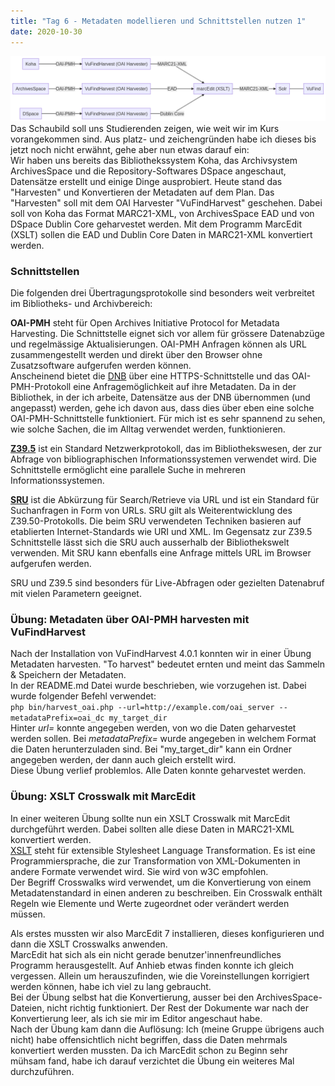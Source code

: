 ```yaml
---
title: "Tag 6 - Metadaten modellieren und Schnittstellen nutzen 1"
date: 2020-10-30
---
```

![Schaubild Unterricht](https://github.com/shannarachel/storys/blob/master/assets/schaubild.png?raw=true)
Das Schaubild soll uns Studierenden zeigen, wie weit wir im Kurs vorangekommen sind. Aus platz- und zeichengründen habe ich dieses bis jetzt noch nicht erwähnt, gehe aber nun etwas darauf ein:  
Wir haben uns bereits das Bibliothekssystem Koha, das Archivsystem ArchivesSpace und die Repository-Softwares DSpace angeschaut, Datensätze erstellt und einige Dinge ausprobiert. Heute stand das "Harvesten" und Konvertieren der Metadaten auf dem Plan. Das "Harvesten" soll mit dem OAI Harvester "VuFindHarvest" geschehen. Dabei soll von Koha das Format MARC21-XML, von ArchivesSpace EAD und von DSpace Dublin Core geharvestet werden. Mit dem Programm MarcEdit (XSLT) sollen die EAD und Dublin Core Daten in MARC21-XML konvertiert werden. 

### Schnittstellen
Die folgenden drei Übertragungsprotokolle sind besonders weit verbreitet im Bibliotheks- und Archivbereich: 

**OAI-PMH** steht für Open Archives Initiative Protocol for Metadata Harvesting. Die Schnittstelle eignet sich vor allem für grössere Datenabzüge und regelmässige Aktualisierungen. OAI-PMH Anfragen können als URL zusammengestellt werden und direkt über den Browser ohne Zusatzsoftware aufgerufen werden können.  
Anscheinend bietet die [DNB](https://www.dnb.de/DE/Professionell/Metadatendienste/Datenbezug/OAI/oai_node.html) über eine HTTPS-Schnittstelle und das OAI-PMH-Protokoll eine Anfragemöglichkeit auf ihre Metadaten. Da in der Bibliothek, in der ich arbeite, Datensätze aus der DNB übernommen (und angepasst) werden, gehe ich davon aus, dass dies über eben eine solche OAI-PMH-Schnittstelle funktioniert. Für mich ist es sehr spannend zu sehen, wie solche Sachen, die im Alltag verwendet werden, funktionieren. 

**[Z39.5](https://de.wikipedia.org/wiki/Z39.50)** ist ein Standard Netzwerkprotokoll, das im Bibliothekswesen, der zur Abfrage von bibliographischen Informationssystemen verwendet wird. Die Schnittstelle ermöglicht eine parallele Suche in mehreren Informationssystemen.

**[SRU](https://de.wikipedia.org/wiki/Search/Retrieve_via_URL)** ist die Abkürzung für Search/Retrieve via URL und ist ein Standard für Suchanfragen in Form von URLs. SRU gilt als Weiterentwicklung des Z39.50-Protokolls. Die beim SRU verwendeten Techniken basieren auf etablierten Internet-Standards wie URI und XML. Im Gegensatz zur Z39.5 Schnittstelle lässt sich die SRU auch ausserhalb der Bibliothekswelt verwenden. Mit SRU kann ebenfalls eine Anfrage mittels URL im Browser aufgerufen werden.
 
SRU und Z39.5 sind besonders für Live-Abfragen oder gezielten Datenabruf mit vielen Parametern geeignet. 

### Übung: Metadaten über OAI-PMH harvesten mit VuFindHarvest
Nach der Installation von VuFindHarvest 4.0.1 konnten wir in einer Übung Metadaten harvesten. "To harvest" bedeutet ernten und meint das Sammeln & Speichern der Metadaten.  
In der README.md Datei wurde beschrieben, wie vorzugehen ist. Dabei wurde folgender Befehl verwendet:  
```php bin/harvest_oai.php --url=http://example.com/oai_server --metadataPrefix=oai_dc my_target_dir ```  
Hinter *url=* konnte angegeben werden, von wo die Daten geharvestet werden sollen. Bei *metadataPrefix=* wurde angegeben in welchem Format die Daten herunterzuladen sind. Bei "my_target_dir" kann ein Ordner angegeben werden, der dann auch gleich erstellt wird.  
Diese Übung verlief problemlos. Alle Daten konnte geharvestet werden.  

### Übung: XSLT Crosswalk mit MarcEdit 
In einer weiteren Übung sollte nun ein XSLT Crosswalk mit MarcEdit durchgeführt werden. Dabei sollten alle diese Daten in MARC21-XML konvertiert werden.  
[XSLT](https://www.w3schools.com/xml/xsl_languages.asp) steht für extensible Stylesheet Language Transformation. Es ist eine Programmiersprache, die zur Transformation von XML-Dokumenten in andere Formate verwendet wird. Sie wird von w3C empfohlen.  
Der Begriff Crosswalks wird verwendet, um die Konvertierung von einem Metadatenstandard in einen anderen zu beschreiben. Ein Crosswalk enthält Regeln wie Elemente und Werte zugeordnet oder verändert werden müssen. 

Als erstes mussten wir also MarcEdit 7 installieren, dieses konfigurieren und dann die XSLT Crosswalks anwenden.  
MarcEdit hat sich als ein nicht gerade benutzer'innenfreundliches Programm herausgestellt. Auf Anhieb etwas finden konnte ich gleich vergessen. Allein um herauszufinden, wie die Voreinstellungen korrigiert werden können, habe ich viel zu lang gebraucht.  
Bei der Übung selbst hat die Konvertierung, ausser bei den ArchivesSpace-Dateien, nicht richtig funktioniert. Der Rest der Dokumente war nach der Konvertierung leer, als ich sie mir im Editor angeschaut habe.  
Nach der Übung kam dann die Auflösung: Ich (meine Gruppe übrigens auch nicht) habe offensichtlich nicht begriffen, dass die Daten mehrmals konvertiert werden mussten. Da ich MarcEdit schon zu Beginn sehr mühsam fand, habe ich darauf verzichtet die Übung ein weiteres Mal durchzuführen.
